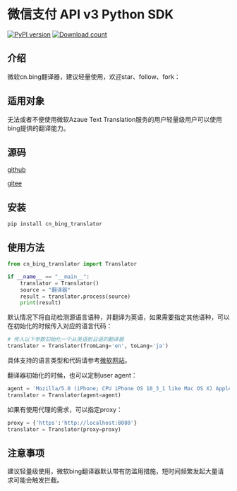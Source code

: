 # 微信支付 API v3 Python SDK

[![PyPI version](https://badge.fury.io/py/cn_bing_translator.svg)](https://badge.fury.io/py/cn_bing_translator)
[![Download count](https://img.shields.io/pypi/dm/cn_bing_translator)](https://img.shields.io/pypi/dm/cn_bing_translator)

## 介绍

微软cn.bing翻译器，建议轻量使用，欢迎star、follow、fork：

## 适用对象

无法或者不便使用微软Azaue Text Translation服务的用户轻量级用户可以使用bing提供的翻译能力。

## 源码

[github](https://github.com/minibear2021/cn_bing_translator)

[gitee](https://gitee.com/minibear2021/cn_bing_translator)

## 安装

```
pip install cn_bing_translator
```

## 使用方法

```python
from cn_bing_translator import Translator

if __name__ == "__main__":
    translator = Translator()
    source = "翻译器"
    result = translator.process(source)
    print(result)
```

默认情况下将自动检测源语言语种，并翻译为英语，如果需要指定其他语种，可以在初始化的时候传入对应的语言代码：

```python
# 传入以下参数初始化一个从英语到日语的翻译器
translator = Translator(fromLang='en', toLang='ja')
```

具体支持的语言类型和代码请参考[微软网站](https://learn.microsoft.com/en-us/azure/ai-services/translator/language-support)。

翻译器初始化的时候，也可以定制user agent：

```python
agent = 'Mozilla/5.0 (iPhone; CPU iPhone OS 10_3_1 like Mac OS X) AppleWebKit/603.1.30 (KHTML, like Gecko) Version/10.0 Mobile/14E304 Safari/602.1 Edg/99.0.4844.51'
translator = Translator(agent=agent)
```

如果有使用代理的需求，可以指定proxy：

```python
proxy = {'https':'http://localhost:8080'}
translator = Translator(proxy=proxy)
```

## 注意事项

建议轻量级使用，微软bing翻译器默认带有防滥用措施，短时间频繁发起大量请求可能会触发拦截。
